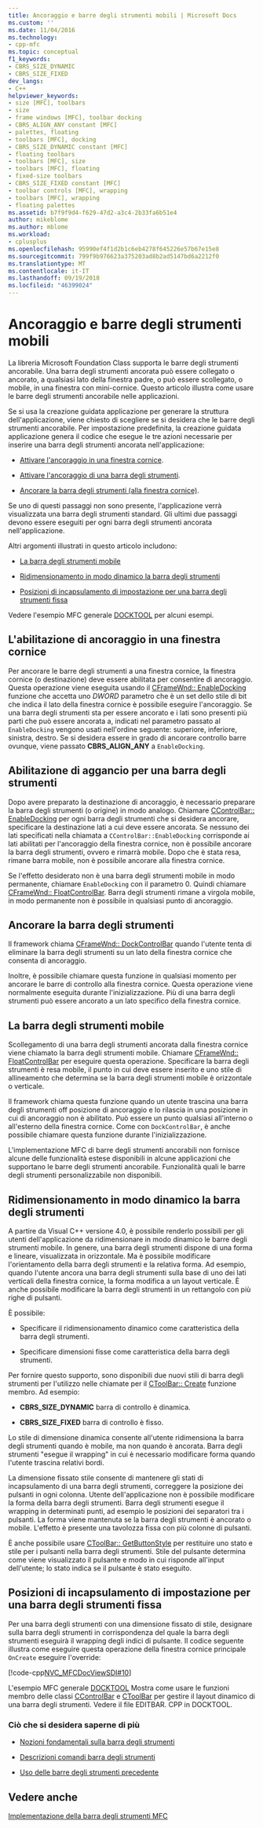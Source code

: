 ```yaml
---
title: Ancoraggio e barre degli strumenti mobili | Microsoft Docs
ms.custom: ''
ms.date: 11/04/2016
ms.technology:
- cpp-mfc
ms.topic: conceptual
f1_keywords:
- CBRS_SIZE_DYNAMIC
- CBRS_SIZE_FIXED
dev_langs:
- C++
helpviewer_keywords:
- size [MFC], toolbars
- size
- frame windows [MFC], toolbar docking
- CBRS_ALIGN_ANY constant [MFC]
- palettes, floating
- toolbars [MFC], docking
- CBRS_SIZE_DYNAMIC constant [MFC]
- floating toolbars
- toolbars [MFC], size
- toolbars [MFC], floating
- fixed-size toolbars
- CBRS_SIZE_FIXED constant [MFC]
- toolbar controls [MFC], wrapping
- toolbars [MFC], wrapping
- floating palettes
ms.assetid: b7f9f9d4-f629-47d2-a3c4-2b33fa6b51e4
author: mikeblome
ms.author: mblome
ms.workload:
- cplusplus
ms.openlocfilehash: 95990ef4f1d2b1c6eb4278f645226e57b67e15e8
ms.sourcegitcommit: 799f9b976623a375203ad8b2ad5147bd6a2212f0
ms.translationtype: MT
ms.contentlocale: it-IT
ms.lasthandoff: 09/19/2018
ms.locfileid: "46399024"
---
```

# <a name="docking-and-floating-toolbars"></a>Ancoraggio e barre degli strumenti mobili

La libreria Microsoft Foundation Class supporta le barre degli strumenti ancorabile. Una barra degli strumenti ancorata può essere collegato o ancorato, a qualsiasi lato della finestra padre, o può essere scollegato, o mobile, in una finestra con mini-cornice. Questo articolo illustra come usare le barre degli strumenti ancorabile nelle applicazioni.

Se si usa la creazione guidata applicazione per generare la struttura dell'applicazione, viene chiesto di scegliere se si desidera che le barre degli strumenti ancorabile. Per impostazione predefinita, la creazione guidata applicazione genera il codice che esegue le tre azioni necessarie per inserire una barra degli strumenti ancorata nell'applicazione:

- [Attivare l'ancoraggio in una finestra cornice](#_core_enabling_docking_in_a_frame_window).

- [Attivare l'ancoraggio di una barra degli strumenti](#_core_enabling_docking_for_a_toolbar).

- [Ancorare la barra degli strumenti (alla finestra cornice)](#_core_docking_the_toolbar).

Se uno di questi passaggi non sono presente, l'applicazione verrà visualizzata una barra degli strumenti standard. Gli ultimi due passaggi devono essere eseguiti per ogni barra degli strumenti ancorata nell'applicazione.

Altri argomenti illustrati in questo articolo includono:

- [La barra degli strumenti mobile](#_core_floating_the_toolbar)

- [Ridimensionamento in modo dinamico la barra degli strumenti](#_core_dynamically_resizing_the_toolbar)

- [Posizioni di incapsulamento di impostazione per una barra degli strumenti fissa](#_core_setting_wrap_positions_for_a_fixed_style_toolbar)

Vedere l'esempio MFC generale [DOCKTOOL](../visual-cpp-samples.md) per alcuni esempi.

##  <a name="_core_enabling_docking_in_a_frame_window"></a> L'abilitazione di ancoraggio in una finestra cornice

Per ancorare le barre degli strumenti a una finestra cornice, la finestra cornice (o destinazione) deve essere abilitata per consentire di ancoraggio. Questa operazione viene eseguita usando il [CFrameWnd:: EnableDocking](../mfc/reference/cframewnd-class.md#enabledocking) funzione che accetta uno *DWORD* parametro che è un set dello stile di bit che indica il lato della finestra cornice è possibile eseguire l'ancoraggio. Se una barra degli strumenti sta per essere ancorato e i lati sono presenti più parti che può essere ancorata a, indicati nel parametro passato al `EnableDocking` vengono usati nell'ordine seguente: superiore, inferiore, sinistra, destro. Se si desidera essere in grado di ancorare controllo barre ovunque, viene passato **CBRS_ALIGN_ANY** a `EnableDocking`.

##  <a name="_core_enabling_docking_for_a_toolbar"></a> Abilitazione di aggancio per una barra degli strumenti

Dopo avere preparato la destinazione di ancoraggio, è necessario preparare la barra degli strumenti (o origine) in modo analogo. Chiamare [CControlBar:: EnableDocking](../mfc/reference/ccontrolbar-class.md#enabledocking) per ogni barra degli strumenti che si desidera ancorare, specificare la destinazione lati a cui deve essere ancorata. Se nessuno dei lati specificati nella chiamata a `CControlBar::EnableDocking` corrisponde ai lati abilitati per l'ancoraggio della finestra cornice, non è possibile ancorare la barra degli strumenti, ovvero e rimarrà mobile. Dopo che è stata resa, rimane barra mobile, non è possibile ancorare alla finestra cornice.

Se l'effetto desiderato non è una barra degli strumenti mobile in modo permanente, chiamare `EnableDocking` con il parametro 0. Quindi chiamare [CFrameWnd:: FloatControlBar](../mfc/reference/cframewnd-class.md#floatcontrolbar). Barra degli strumenti rimane a virgola mobile, in modo permanente non è possibile in qualsiasi punto di ancoraggio.

##  <a name="_core_docking_the_toolbar"></a> Ancorare la barra degli strumenti

Il framework chiama [CFrameWnd:: DockControlBar](../mfc/reference/cframewnd-class.md#dockcontrolbar) quando l'utente tenta di eliminare la barra degli strumenti su un lato della finestra cornice che consenta di ancoraggio.

Inoltre, è possibile chiamare questa funzione in qualsiasi momento per ancorare le barre di controllo alla finestra cornice. Questa operazione viene normalmente eseguita durante l'inizializzazione. Più di una barra degli strumenti può essere ancorato a un lato specifico della finestra cornice.

##  <a name="_core_floating_the_toolbar"></a> La barra degli strumenti mobile

Scollegamento di una barra degli strumenti ancorata dalla finestra cornice viene chiamato la barra degli strumenti mobile. Chiamare [CFrameWnd:: FloatControlBar](../mfc/reference/cframewnd-class.md#floatcontrolbar) per eseguire questa operazione. Specificare la barra degli strumenti è resa mobile, il punto in cui deve essere inserito e uno stile di allineamento che determina se la barra degli strumenti mobile è orizzontale o verticale.

Il framework chiama questa funzione quando un utente trascina una barra degli strumenti off posizione di ancoraggio e lo rilascia in una posizione in cui di ancoraggio non è abilitato. Può essere un punto qualsiasi all'interno o all'esterno della finestra cornice. Come con `DockControlBar`, è anche possibile chiamare questa funzione durante l'inizializzazione.

L'implementazione MFC di barre degli strumenti ancorabili non fornisce alcune delle funzionalità estese disponibili in alcune applicazioni che supportano le barre degli strumenti ancorabile. Funzionalità quali le barre degli strumenti personalizzabile non disponibili.

##  <a name="_core_dynamically_resizing_the_toolbar"></a> Ridimensionamento in modo dinamico la barra degli strumenti

A partire da Visual C++ versione 4.0, è possibile renderlo possibili per gli utenti dell'applicazione da ridimensionare in modo dinamico le barre degli strumenti mobile. In genere, una barra degli strumenti dispone di una forma e lineare, visualizzata in orizzontale. Ma è possibile modificare l'orientamento della barra degli strumenti e la relativa forma. Ad esempio, quando l'utente ancora una barra degli strumenti sulla base di uno dei lati verticali della finestra cornice, la forma modifica a un layout verticale. È anche possibile modificare la barra degli strumenti in un rettangolo con più righe di pulsanti.

È possibile:

- Specificare il ridimensionamento dinamico come caratteristica della barra degli strumenti.

- Specificare dimensioni fisse come caratteristica della barra degli strumenti.

Per fornire questo supporto, sono disponibili due nuovi stili di barra degli strumenti per l'utilizzo nelle chiamate per il [CToolBar:: Create](../mfc/reference/ctoolbar-class.md#create) funzione membro. Ad esempio:

- **CBRS_SIZE_DYNAMIC** barra di controllo è dinamica.

- **CBRS_SIZE_FIXED** barra di controllo è fisso.

Lo stile di dimensione dinamica consente all'utente ridimensiona la barra degli strumenti quando è mobile, ma non quando è ancorata. Barra degli strumenti "esegue il wrapping" in cui è necessario modificare forma quando l'utente trascina relativi bordi.

La dimensione fissato stile consente di mantenere gli stati di incapsulamento di una barra degli strumenti, correggere la posizione dei pulsanti in ogni colonna. Utente dell'applicazione non è possibile modificare la forma della barra degli strumenti. Barra degli strumenti esegue il wrapping in determinati punti, ad esempio le posizioni dei separatori tra i pulsanti. La forma viene mantenuta se la barra degli strumenti è ancorato o mobile. L'effetto è presente una tavolozza fissa con più colonne di pulsanti.

È anche possibile usare [CToolBar:: GetButtonStyle](../mfc/reference/ctoolbar-class.md#getbuttonstyle) per restituire uno stato e stile per i pulsanti nella barra degli strumenti. Stile del pulsante determina come viene visualizzato il pulsante e modo in cui risponde all'input dell'utente; lo stato indica se il pulsante è stato eseguito.

##  <a name="_core_setting_wrap_positions_for_a_fixed_style_toolbar"></a> Posizioni di incapsulamento di impostazione per una barra degli strumenti fissa

Per una barra degli strumenti con una dimensione fissato di stile, designare sulla barra degli strumenti in corrispondenza del quale la barra degli strumenti eseguirà il wrapping degli indici di pulsante. Il codice seguente illustra come eseguire questa operazione della finestra cornice principale `OnCreate` eseguire l'override:

[!code-cpp[NVC_MFCDocViewSDI#10](../mfc/codesnippet/cpp/docking-and-floating-toolbars_1.cpp)]

L'esempio MFC generale [DOCKTOOL](../visual-cpp-samples.md) Mostra come usare le funzioni membro delle classi [CControlBar](../mfc/reference/ccontrolbar-class.md) e [CToolBar](../mfc/reference/ctoolbar-class.md) per gestire il layout dinamico di una barra degli strumenti. Vedere il file EDITBAR. CPP in DOCKTOOL.

### <a name="what-do-you-want-to-know-more-about"></a>Ciò che si desidera saperne di più

- [Nozioni fondamentali sulla barra degli strumenti](../mfc/toolbar-fundamentals.md)

- [Descrizioni comandi barra degli strumenti](../mfc/toolbar-tool-tips.md)

- [Uso delle barre degli strumenti precedente](../mfc/using-your-old-toolbars.md)

## <a name="see-also"></a>Vedere anche

[Implementazione della barra degli strumenti MFC](../mfc/mfc-toolbar-implementation.md)

